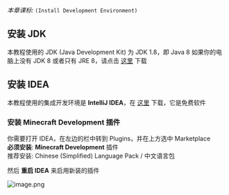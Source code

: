 *本章课标:* `(Install Development Environment)`

## 安装 JDK

本教程使用的 JDK (Java Development Kit) 为 JDK 1.8，即 Java 8
如果你的电脑上没有 JDK 8 或者只有 JRE 8，请点击 [这里](https://adoptium.net/zh-CN/temurin/releases/?version=8) 下载

## 安装 IDEA

本教程使用的集成开发环境是 __IntelliJ IDEA__，在 [这里](https://www.jetbrains.com/zh-cn/idea/download/download-thanks.html?platform=windows&code=IIC) 下载，它是免费软件  

### 安装 Minecraft Development 插件

你需要打开 IDEA，在左边的栏中转到 Plugins，并在上方选中 Marketplace  
__必须安装__: __Minecraft Development__ 插件  
推荐安装: Chinese (Simplified) Language Pack / 中文语言包  

然后 __重启 IDEA__ 来启用新装的插件

![image.png](https://s2.loli.net/2023/08/13/d8mTeKSNvG2nyVt.png)  
